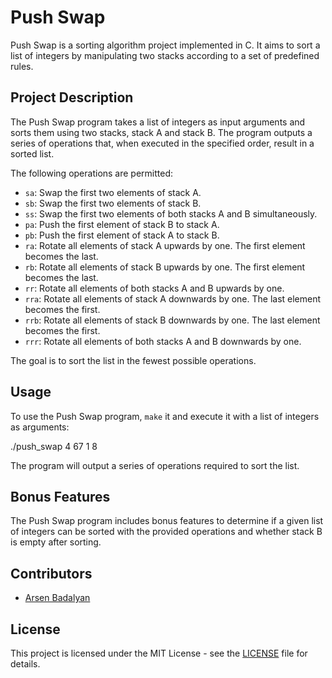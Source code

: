 # Push Swap

Push Swap is a sorting algorithm project implemented in C. It aims to sort a list of integers by manipulating two stacks according to a set of predefined rules.

## Project Description

The Push Swap program takes a list of integers as input arguments and sorts them using two stacks, stack A and stack B. The program outputs a series of operations that, when executed in the specified order, result in a sorted list.

The following operations are permitted:
- `sa`: Swap the first two elements of stack A.
- `sb`: Swap the first two elements of stack B.
- `ss`: Swap the first two elements of both stacks A and B simultaneously.
- `pa`: Push the first element of stack B to stack A.
- `pb`: Push the first element of stack A to stack B.
- `ra`: Rotate all elements of stack A upwards by one. The first element becomes the last.
- `rb`: Rotate all elements of stack B upwards by one. The first element becomes the last.
- `rr`: Rotate all elements of both stacks A and B upwards by one.
- `rra`: Rotate all elements of stack A downwards by one. The last element becomes the first.
- `rrb`: Rotate all elements of stack B downwards by one. The last element becomes the first.
- `rrr`: Rotate all elements of both stacks A and B downwards by one.

The goal is to sort the list in the fewest possible operations.

## Usage

To use the Push Swap program, `make` it and execute it with a list of integers as arguments:

./push_swap 4 67 1 8


The program will output a series of operations required to sort the list.

## Bonus Features

The Push Swap program includes bonus features to determine if a given list of integers can be sorted with the provided operations and whether stack B is empty after sorting.

## Contributors

- [Arsen Badalyan](https://github.com/arsenbadalyan)

## License

This project is licensed under the MIT License - see the [LICENSE](LICENSE) file for details.
